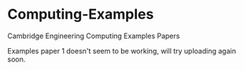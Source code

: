 # Computing-Examples
Cambridge Engineering Computing Examples Papers

Examples paper 1 doesn't seem to be working, will try uploading again soon.
